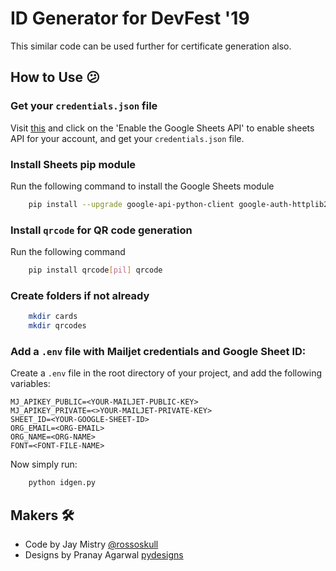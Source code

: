 # ID Generator for DevFest '19

This similar code can be used further for certificate generation also.

## How to Use 😕

### Get your `credentials.json` file

Visit [this](https://developers.google.com/sheets/api/quickstart/python) and click on the 'Enable the Google Sheets API' to enable sheets API for your account, and get your `credentials.json` file.

### Install Sheets pip module

Run the following command to install the Google Sheets module

```sh
    pip install --upgrade google-api-python-client google-auth-httplib2 google-auth-oauthlib
```

### Install `qrcode` for QR code generation

Run the following command

```sh
    pip install qrcode[pil] qrcode
```

### Create folders if not already

```sh
    mkdir cards
    mkdir qrcodes
```

### Add a `.env` file with Mailjet credentials and Google Sheet ID:

Create a `.env` file in the root directory of your project, and add the following variables:

```env
MJ_APIKEY_PUBLIC=<YOUR-MAILJET-PUBLIC-KEY>
MJ_APIKEY_PRIVATE=<>YOUR-MAILJET-PRIVATE-KEY>
SHEET_ID=<YOUR-GOOGLE-SHEET-ID>
ORG_EMAIL=<ORG-EMAIL>
ORG_NAME=<ORG-NAME>
FONT=<FONT-FILE-NAME>
```

Now simply run:

```sh
    python idgen.py
```

## Makers 🛠

- Code by Jay Mistry [@rossoskull](https://github.com/rossoskull)
- Designs by Pranay Agarwal [pydesigns](https://www.behance.net/pydesigns)
